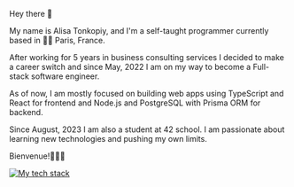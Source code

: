 Hey there 👋

My name is Alisa Tonkopiy, and I'm a self-taught programmer currently based in 🗼🥐 Paris, France.

After working for 5 years in business consulting services I decided to make a career switch and since May, 2022 I am on my way to become a Full-stack software engineer.

As of now, I am mostly focused on building web apps using TypeScript and React for frontend and Node.js and PostgreSQL with Prisma ORM for backend.

Since August, 2023 I am also a student at 42 school. I am passionate about learning new technologies and pushing my own limits.

Bienvenue!👩🏻‍💻

[![My tech stack](https://skillicons.dev/icons?i=js,ts,react,nodejs,express,nextjs,materialui)](https://skillicons.dev)
